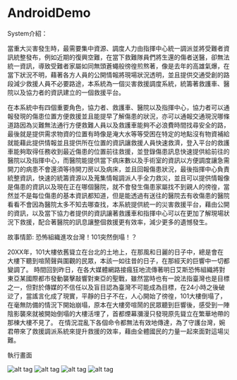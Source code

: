 # AndroidDemo

System介紹：

當重大災害發生時，最需要集中資源、調度人力由指揮中心統一調派並將受難者資訊統整發布，例如近期的復興空難，在當下救難隊員們將生還的傷者送醫，卻無法統一資訊，導致受難者家屬如同無頭蒼蠅般徬徨煎熬著，像是去年的高雄氣爆，在當下狀況不明，藉著各方人員的公開情報將現場狀況透明，並且提供交通受創的路段減少救援人員不必要路途，本系統為一個災害救援調度系統，統籌著救護車、醫院以及協力者的資訊建立的一個救援平台。

在本系統中有四個重要角色，協力者、救護車、醫院以及指揮中心，協力者可以通報發現的傷患位置方便救援並且能提早了解傷患的狀況，亦可以通報交通現況哪條道路因為災難無法通行方便救難人員以及救護車能夠不必浪費時間找尋安全的路，最後就是提供需求物資的位置有時像是淹大水等等受困在特定的地點沒有物資補給就能藉此提供情報並且提供所在位置的資訊讓救援人員快速救濟，登入平台的救護車能夠取得任務收到最近傷患的位置前往救援，並登錄傷患訊息快速提供給前往的醫院以及指揮中心，而醫院能提供當下病床數以及手術室的資訊以方便調度讓急需開刀的病患不會還須等待開刀房以及病床，並且回報傷患狀況，最後指揮中心負責統整資訊，快速的統籌資源以及蒐集情報調派人手全力救災，並且可以提供情報像是傷患的資訊以及現在正在哪個醫院，就不會發生傷患家屬找不到親人的徬徨，當然並不是每位傷患的基本資訊都知道，但是能透過有送往的醫院去有收傷患的醫院看看不會因為醫院太多不知去哪查找，本系統提供統一的災害救援平台，藉由公開的資訊，以及當下協力者提供的資訊讓著救護車和指揮中心可以在更加了解現場狀況下救援，配合著醫院的訊息讓整個救援更有效率，減少更多的遺憾發生。


故事情節:
恐怖組織進攻台灣！101突然倒塌！？
 
20XX年，101大樓依舊聳立在台北的土地上，在那風和日麗的日子中，總是會在大樓下聽到喧鬧聲與圍觀的民眾，本該一如往昔的日子，在那經天的巨響中一切都變調了。
時間回到昨日，在各大媒體網路接瘋狂地流傳著明日艾斯恐怖組織將對東亞某國際都市發動襲擊敲響對東亞的聖戰，雖然當時也有一說法指臺灣也是目標之一，但對於傳媒的不信任以及盲目認為臺灣不可能成為目標，在24小時之後破逤了，當謠言化成了現實，平靜的日子不在，人心開始了徬徨，101大樓倒塌了，在毫無防備的情況下開始崩塌，原本在大樓旁喧鬧的民眾聽到巨響後，感受到一陣陰影襲來就被開始倒塌的大樓活埋了，首都煙幕瀰漫只發現原先聳立在繁華地帶的那棟大樓不見了。
在情況混亂下各個命令都無法有效地傳達，為了守護台灣，婉君帶來了救援調派系統來提升救援的效率，藉由全體國民的力量一起來面對這場災難。


執行畫面

![alt tag](https://github.com/whcheng740418/AndroidDemo/blob/master/readyme/1.PNG)
![alt tag](https://github.com/whcheng740418/AndroidDemo/blob/master/readyme/2.PNG)
![alt tag](https://github.com/whcheng740418/AndroidDemo/blob/master/readyme/3.PNG)
![alt tag](https://github.com/whcheng740418/AndroidDemo/blob/master/readyme/4.PNG)
